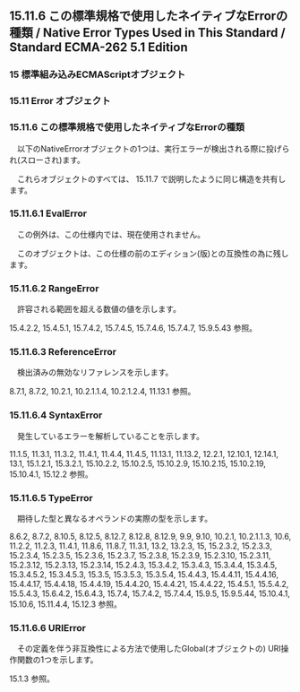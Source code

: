 15.11.6 この標準規格で使用したネイティブなErrorの種類 / Native Error Types Used in This Standard / Standard ECMA-262 5.1 Edition
--------------------------------------------------------------------------------------------------------------------------------

### 15 標準組み込みECMAScriptオブジェクト

### 15.11 Error オブジェクト

### 15.11.6 この標準規格で使用したネイティブなErrorの種類

　以下のNativeErrorオブジェクトの1つは、実行エラーが検出される際に投げられ(スローされ)ます。

　これらオブジェクトのすべては、 15.11.7 で説明したように同じ構造を共有します。

### 15.11.6.1 EvalError

　この例外は、この仕様内では、現在使用されません。

　このオブジェクトは、この仕様の前のエディション(版)との互換性の為に残します。

### 15.11.6.2 RangeError

　許容される範囲を超える数値の値を示します。

15.4.2.2, 15.4.5.1, 15.7.4.2, 15.7.4.5, 15.7.4.6, 15.7.4.7, 15.9.5.43 参照。

### 15.11.6.3 ReferenceError

　検出済みの無効なリファレンスを示します。

8.7.1, 8.7.2, 10.2.1, 10.2.1.1.4, 10.2.1.2.4, 11.13.1 参照。

### 15.11.6.4 SyntaxError

　発生しているエラーを解析していることを示します。

11.1.5, 11.3.1, 11.3.2, 11.4.1, 11.4.4, 11.4.5, 11.13.1, 11.13.2, 12.2.1, 12.10.1, 12.14.1, 13.1, 15.1.2.1, 15.3.2.1, 15.10.2.2, 15.10.2.5, 15.10.2.9, 15.10.2.15, 15.10.2.19, 15.10.4.1, 15.12.2 参照。

### 15.11.6.5 TypeError

　期待した型と異なるオペランドの実際の型を示します。

8.6.2, 8.7.2, 8.10.5, 8.12.5, 8.12.7, 8.12.8, 8.12.9, 9.9, 9.10, 10.2.1, 10.2.1.1.3, 10.6, 11.2.2, 11.2.3, 11.4.1, 11.8.6, 11.8.7, 11.3.1, 13.2, 13.2.3, 15, 15.2.3.2, 15.2.3.3, 15.2.3.4, 15.2.3.5, 15.2.3.6, 15.2.3.7, 15.2.3.8, 15.2.3.9, 15.2.3.10, 15.2.3.11, 15.2.3.12, 15.2.3.13, 15.2.3.14, 15.2.4.3, 15.3.4.2, 15.3.4.3, 15.3.4.4, 15.3.4.5, 15.3.4.5.2, 15.3.4.5.3, 15.3.5, 15.3.5.3, 15.3.5.4, 15.4.4.3, 15.4.4.11, 15.4.4.16, 15.4.4.17, 15.4.4.18, 15.4.4.19, 15.4.4.20, 15.4.4.21, 15.4.4.22, 15.4.5.1, 15.5.4.2, 15.5.4.3, 15.6.4.2, 15.6.4.3, 15.7.4, 15.7.4.2, 15.7.4.4, 15.9.5, 15.9.5.44, 15.10.4.1, 15.10.6, 15.11.4.4, 15.12.3 参照。

### 15.11.6.6 URIError

　その定義を伴う非互換性による方法で使用したGlobal(オブジェクトの) URI操作関数の1つを示します。

15.1.3 参照。

